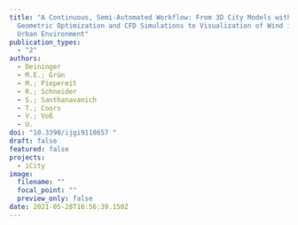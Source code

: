```yaml
---
title: "A Continuous, Semi-Automated Workflow: From 3D City Models with
  Geometric Optimization and CFD Simulations to Visualization of Wind in an
  Urban Environment"
publication_types:
  - "2"
authors:
  - Deininger
  - M.E.; Grün
  - M.; Piepereit
  - R.; Schneider
  - S.; Santhanavanich
  - T.; Coors
  - V.; Voß
  - U.
doi: "10.3390/ijgi9110657 "
draft: false
featured: false
projects:
  - iCity
image:
  filename: ""
  focal_point: ""
  preview_only: false
date: 2021-05-28T16:56:39.150Z
---
```

